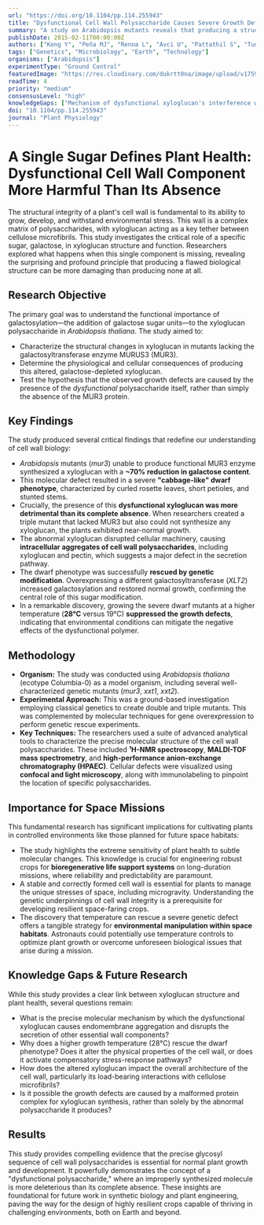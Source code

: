 ```yaml
---
url: "https://doi.org/10.1104/pp.114.255943"
title: "Dysfunctional Cell Wall Polysaccharide Causes Severe Growth Defects in Arabidopsis"
summary: "A study on Arabidopsis mutants reveals that producing a structurally incorrect cell wall component (galactose-depleted xyloglucan) is more detrimental to plant growth than its complete absence. This finding underscores the precision required in cell wall biosynthesis for plant health, a key factor for designing resilient crops for space missions."
publishDate: 2015-02-11T00:00:00Z
authors: ["Kong Y", "Peña MJ", "Renna L", "Avci U", "Pattathil S", "Tuomivaara ST", "Li X", "Reiter WD", "Brandizzi F", "Hahn MG", "Darvill AG", "York WS", "O'Neill MA"]
tags: ["Genetics", "Microbiology", "Earth", "Technology"]
organisms: ["Arabidopsis"]
experimentType: "Ground Control"
featuredImage: "https://res.cloudinary.com/dukrtt0na/image/upload/v1759637415/g3xz4lve5h7e6hv56eza.jpg"
readTime: 4
priority: "medium"
consensusLevel: "high"
knowledgeGaps: ["Mechanism of dysfunctional xyloglucan's interference with cellular secretion", "Biophysical reasons for temperature-dependent phenotype rescue", "In vivo interactions between dysfunctional xyloglucan and other wall polymers", "Role of the xyloglucan synthase complex in the observed defects"]
doi: "10.1104/pp.114.255943"
journal: "Plant Physiology"
---
```


# A Single Sugar Defines Plant Health: Dysfunctional Cell Wall Component More Harmful Than Its Absence

The structural integrity of a plant's cell wall is fundamental to its ability to grow, develop, and withstand environmental stress. This wall is a complex matrix of polysaccharides, with xyloglucan acting as a key tether between cellulose microfibrils. This study investigates the critical role of a specific sugar, galactose, in xyloglucan structure and function. Researchers explored what happens when this single component is missing, revealing the surprising and profound principle that producing a flawed biological structure can be more damaging than producing none at all.

## Research Objective

The primary goal was to understand the functional importance of galactosylation—the addition of galactose sugar units—to the xyloglucan polysaccharide in *Arabidopsis thaliana*. The study aimed to:
- Characterize the structural changes in xyloglucan in mutants lacking the galactosyltransferase enzyme MURUS3 (MUR3).
- Determine the physiological and cellular consequences of producing this altered, galactose-depleted xyloglucan.
- Test the hypothesis that the observed growth defects are caused by the presence of the *dysfunctional* polysaccharide itself, rather than simply the absence of the MUR3 protein.

## Key Findings

The study produced several critical findings that redefine our understanding of cell wall biology:

-   *Arabidopsis* mutants (*mur3*) unable to produce functional MUR3 enzyme synthesized a xyloglucan with a **~70% reduction in galactose content**.
-   This molecular defect resulted in a severe **"cabbage-like" dwarf phenotype**, characterized by curled rosette leaves, short petioles, and stunted stems.
-   Crucially, the presence of this **dysfunctional xyloglucan was more detrimental than its complete absence**. When researchers created a triple mutant that lacked MUR3 but also could not synthesize any xyloglucan, the plants exhibited near-normal growth.
-   The abnormal xyloglucan disrupted cellular machinery, causing **intracellular aggregates of cell wall polysaccharides**, including xyloglucan and pectin, which suggests a major defect in the secretion pathway.
-   The dwarf phenotype was successfully **rescued by genetic modification**. Overexpressing a different galactosyltransferase (*XLT2*) increased galactosylation and restored normal growth, confirming the central role of this sugar modification.
-   In a remarkable discovery, growing the severe dwarf mutants at a higher temperature (**28°C** versus 19°C) **suppressed the growth defects**, indicating that environmental conditions can mitigate the negative effects of the dysfunctional polymer.

## Methodology

-   **Organism:** The study was conducted using *Arabidopsis thaliana* (ecotype Columbia-0) as a model organism, including several well-characterized genetic mutants (*mur3*, *xxt1*, *xxt2*).
-   **Experimental Approach:** This was a ground-based investigation employing classical genetics to create double and triple mutants. This was complemented by molecular techniques for gene overexpression to perform genetic rescue experiments.
-   **Key Techniques:** The researchers used a suite of advanced analytical tools to characterize the precise molecular structure of the cell wall polysaccharides. These included **¹H-NMR spectroscopy**, **MALDI-TOF mass spectrometry**, and **high-performance anion-exchange chromatography (HPAEC)**. Cellular defects were visualized using **confocal and light microscopy**, along with immunolabeling to pinpoint the location of specific polysaccharides.

## Importance for Space Missions

This fundamental research has significant implications for cultivating plants in controlled environments like those planned for future space habitats:

-   The study highlights the extreme sensitivity of plant health to subtle molecular changes. This knowledge is crucial for engineering robust crops for **bioregenerative life support systems** on long-duration missions, where reliability and predictability are paramount.
-   A stable and correctly formed cell wall is essential for plants to manage the unique stresses of space, including microgravity. Understanding the genetic underpinnings of cell wall integrity is a prerequisite for developing resilient space-faring crops.
-   The discovery that temperature can rescue a severe genetic defect offers a tangible strategy for **environmental manipulation within space habitats**. Astronauts could potentially use temperature controls to optimize plant growth or overcome unforeseen biological issues that arise during a mission.

## Knowledge Gaps & Future Research

While this study provides a clear link between xyloglucan structure and plant health, several questions remain:

-   What is the precise molecular mechanism by which the dysfunctional xyloglucan causes endomembrane aggregation and disrupts the secretion of other essential wall components?
-   Why does a higher growth temperature (28°C) rescue the dwarf phenotype? Does it alter the physical properties of the cell wall, or does it activate compensatory stress-response pathways?
-   How does the altered xyloglucan impact the overall architecture of the cell wall, particularly its load-bearing interactions with cellulose microfibrils?
-   Is it possible the growth defects are caused by a malformed protein complex for xyloglucan synthesis, rather than solely by the abnormal polysaccharide it produces?

## Results

This study provides compelling evidence that the precise glycosyl sequence of cell wall polysaccharides is essential for normal plant growth and development. It powerfully demonstrates the concept of a "dysfunctional polysaccharide," where an improperly synthesized molecule is more deleterious than its complete absence. These insights are foundational for future work in synthetic biology and plant engineering, paving the way for the design of highly resilient crops capable of thriving in challenging environments, both on Earth and beyond.